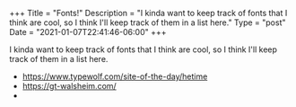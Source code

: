 +++
Title = "Fonts!"
Description = "I kinda want to keep track of fonts that I think are cool, so I think I'll keep track of them in a list here."
Type = "post"
Date = "2021-01-07T22:41:46-06:00"
+++

I kinda want to keep track of fonts that I think are cool, so I think I'll keep track of them in a list here.

- <https://www.typewolf.com/site-of-the-day/hetime>
- <https://gt-walsheim.com/>
- 